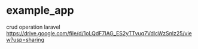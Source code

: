 # example_app
crud operation laravel
https://drive.google.com/file/d/1oLQdF7lAG_ES2yTTvuq7VdlcWzSnlz25/view?usp=sharing
